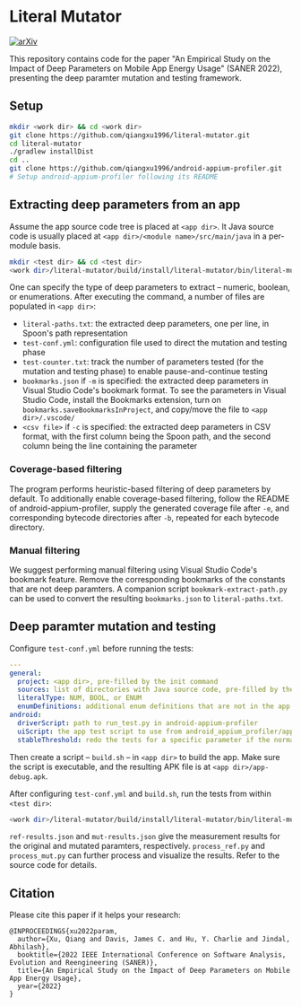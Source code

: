 # Literal Mutator

[![arXiv](https://img.shields.io/badge/arXiv-2009.12156-b31b1b)](https://arxiv.org/abs/2009.12156)

This repository contains code for the paper "An Empirical Study on the Impact of Deep Parameters on Mobile App Energy Usage" (SANER 2022), presenting the deep paramter mutation and testing framework.

## Setup

```bash
mkdir <work dir> && cd <work dir>
git clone https://github.com/qiangxu1996/literal-mutator.git
cd literal-mutator
./gradlew installDist
cd ..
git clone https://github.com/qiangxu1996/android-appium-profiler.git
# Setup android-appium-profiler following its README
```

## Extracting deep parameters from an app

Assume the app source code tree is placed at `<app dir>`. It Java source code is usually placed at `<app dir>/<module name>/src/main/java` in a per-module basis.

```bash
mkdir <test dir> && cd <test dir>
<work dir>/literal-mutator/build/install/literal-mutator/bin/literal-mutator init <app dir> <module 1>/src/main/java <module 2>/src/main/java ... -t [NUM|BOOL|ENUM] [-m|-c <csv file>]
```

One can specify the type of deep parameters to extract – numeric, boolean, or enumerations. After executing the command, a number of files are populated in `<app dir>`:

- `literal-paths.txt`: the extracted deep parameters, one per line, in Spoon's path representation
- `test-conf.yml`: configuration file used to direct the mutation and testing phase
- `test-counter.txt`: track the number of parameters tested (for the mutation and testing phase) to enable pause-and-continue testing
- `bookmarks.json` if `-m` is specified: the extracted deep parameters in Visual Studio Code's bookmark format. To see the parameters in Visual Studio Code, install the Bookmarks extension, turn on `bookmarks.saveBookmarksInProject`, and copy/move the file to `<app dir>/.vscode/`
- `<csv file>` if `-c` is specified: the extracted deep parameters in CSV format, with the first column being the Spoon path, and the second column being the line containing the parameter

### Coverage-based filtering

The program performs heuristic-based filtering of deep parameters by default. To additionally enable coverage-based filtering, follow the README of android-appium-profiler, supply the generated coverage file after `-e`, and corresponding bytecode directories after `-b`, repeated for each bytecode directory.

### Manual filtering

We suggest performing manual filtering using Visual Studio Code's bookmark feature. Remove the corresponding bookmarks of the constants that are not deep paramters. A companion script `bookmark-extract-path.py` can be used to convert the resulting `bookmarks.json` to `literal-paths.txt`.

## Deep paramter mutation and testing

Configure `test-conf.yml` before running the tests:

```yaml
---
general:
  project: <app dir>, pre-filled by the init command
  sources: list of directories with Java source code, pre-filled by the init command
  literalType: NUM, BOOL, or ENUM
  enumDefinitions: additional enum definitions that are not in the app source code, see framework-enums.csv for an example, optional
android:
  driverScript: path to run_test.py in android-appium-profiler
  uiScript: the app test script to use from android_appium_profiler/apps, without .py
  stableThreshold: redo the tests for a specific parameter if the normalized standard deviation of the results is higher than the threshold
```

Then create a script – `build.sh` – in `<app dir>` to build the app. Make sure the script is executable, and the resulting APK file is at `<app dir>/app-debug.apk`.

After configuring `test-conf.yml` and `build.sh`, run the tests from within `<test dir>`:

```bash
<work dir>/literal-mutator/build/install/literal-mutator/bin/literal-mutator test
```

`ref-results.json` and `mut-results.json` give the measurement results for the original and mutated paramters, respectively. `process_ref.py` and `process_mut.py` can further process and visualize the results. Refer to the source code for details.

## Citation

Please cite this paper if it helps your research:

```
@INPROCEEDINGS{xu2022param,
  author={Xu, Qiang and Davis, James C. and Hu, Y. Charlie and Jindal, Abhilash},
  booktitle={2022 IEEE International Conference on Software Analysis, Evolution and Reengineering (SANER)},
  title={An Empirical Study on the Impact of Deep Parameters on Mobile App Energy Usage},
  year={2022}
}
```
